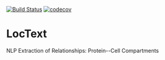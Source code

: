 [![Build Status](https://travis-ci.org/juanmirocks/LocText.svg?branch=develop)](https://travis-ci.org/juanmirocks/LocText)
[![codecov](https://codecov.io/gh/juanmirocks/LocText/branch/develop/graph/badge.svg)](https://codecov.io/gh/juanmirocks/LocText)


# LocText

NLP Extraction of Relationships: Protein--Cell Compartments
